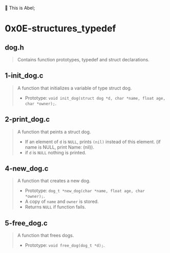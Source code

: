 :wave: This is Abel;

# 0x0E-structures_typedef

## dog.h
> Contains function prototypes, typedef and struct declarations.

## 1-init_dog.c
> A function that initializes a variable of type struct dog.
> - Prototype: ``` void init_dog(struct dog *d, char *name, float age, char *owner); ```.

## 2-print_dog.c
> A function  that peints a struct dog.
> - If an element of ``` d ``` is ``` NULL ```, prints ``` (nil) ``` instead of this element. (if name is NULL, print Name: (nil)).
> - if ``` d ``` is ``` NULL ``` nothing is printed.

## 4-new_dog.c
> A function that creates a new dog.
> - Prototype: ``` dog_t *new_dog(char *name, float age, char *owner); ```.
> - A copy of ``` name ``` and ``` owner ``` is stored.
> - Returns ``` NULL ``` if function fails.

## 5-free_dog.c
> A function that frees dogs.
> - Prototype: ``` void free_dog(dog_t *d); ```.
